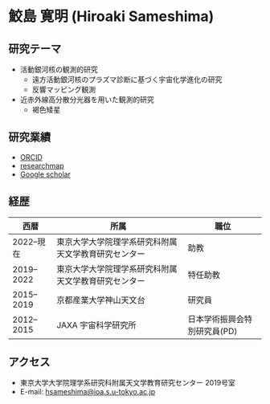# 鮫島 寛明 (Hiroaki Sameshima)

## 研究テーマ
- 活動銀河核の観測的研究
  - 遠方活動銀河核のプラズマ診断に基づく宇宙化学進化の研究
  - 反響マッピング観測
- 近赤外線高分散分光器を用いた観測的研究
  - 褐色矮星

## 研究業績
- [ORCID](https://orcid.org/0000-0001-6401-723X)
- [researchmap](https://researchmap.jp/hiroaki.sameshima/?lang=japanese)
- [Google scholar](https://scholar.google.co.jp/citations?user=YNROWegAAAAJ&hl=ja&oi=ao)

## 経歴

|西暦|所属|職位|
|---|---|---|
|2022–現在|東京大学大学院理学系研究科附属天文学教育研究センター|助教|
|2019–2022|東京大学大学院理学系研究科附属天文学教育研究センター|特任助教|
|2015–2019|京都産業大学神山天文台|研究員|
|2012–2015|JAXA 宇宙科学研究所|日本学術振興会特別研究員(PD)|


## アクセス
- 東京大学大学院理学系研究科附属天文学教育研究センター 2019号室
- E-mail: hsameshima@ioa.s.u-tokyo.ac.jp